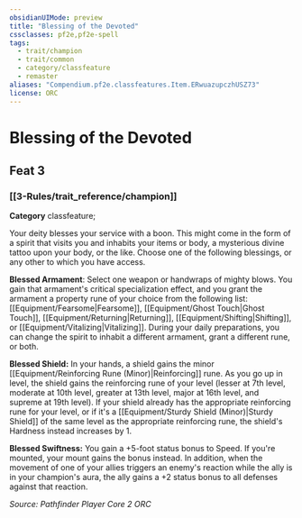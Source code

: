 ```yaml
---
obsidianUIMode: preview
title: "Blessing of the Devoted"
cssclasses: pf2e,pf2e-spell
tags:
  - trait/champion
  - trait/common
  - category/classfeature
  - remaster
aliases: "Compendium.pf2e.classfeatures.Item.ERwuazupczhUSZ73"
license: ORC
---
```

# Blessing of the Devoted
## Feat 3
### [[3-Rules/trait_reference/champion]]

**Category** classfeature; 




Your deity blesses your service with a boon. This might come in the form of a spirit that visits you and inhabits your items or body, a mysterious divine tattoo upon your body, or the like. Choose one of the following blessings, or any other to which you have access.

**Blessed Armament**: Select one weapon or handwraps of mighty blows. You gain that armament's critical specialization effect, and you grant the armament a property rune of your choice from the following list: [[Equipment/Fearsome|Fearsome]], [[Equipment/Ghost Touch|Ghost Touch]], [[Equipment/Returning|Returning]], [[Equipment/Shifting|Shifting]], or [[Equipment/Vitalizing|Vitalizing]]. During your daily preparations, you can change the spirit to inhabit a different armament, grant a different rune, or both.

**Blessed Shield:** In your hands, a shield gains the minor [[Equipment/Reinforcing Rune (Minor)|Reinforcing]] rune. As you go up in level, the shield gains the reinforcing rune of your level (lesser at 7th level, moderate at 10th level, greater at 13th level, major at 16th level, and supreme at 19th level). If your shield already has the appropriate reinforcing rune for your level, or if it's a [[Equipment/Sturdy Shield (Minor)|Sturdy Shield]] of the same level as the appropriate reinforcing rune, the shield's Hardness instead increases by 1.

**Blessed Swiftness:** You gain a +5-foot status bonus to Speed. If you're mounted, your mount gains the bonus instead. In addition, when the movement of one of your allies triggers an enemy's reaction while the ally is in your champion's aura, the ally gains a +2 status bonus to all defenses against that reaction.

*Source: Pathfinder Player Core 2*
*ORC*